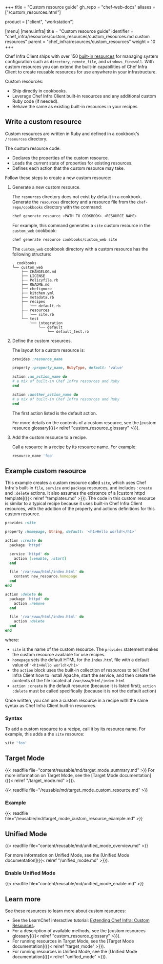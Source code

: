 +++
title = "Custom resource guide"
gh_repo = "chef-web-docs"
aliases = ["/custom_resources.html"]

product = ["client", "workstation"]

[menu]
  [menu.infra]
    title = "Custom resource guide"
    identifier = "chef_infra/resources/custom_resources/custom_resources.md custom resources"
    parent = "chef_infra/resources/custom_resources"
    weight = 10
+++

Chef Infra Client ships with over 150 [built-in resources](/resources/) for managing system configuration such as `directory`, `remote_file`, and `windows_firewall`.
With custom resources you can extend the built-in capabilities of Chef Infra Client to create reusable resources for use anywhere in your infrastructure.

Custom resources:

- Ship directly in cookbooks.
- Leverage Chef Infra Client built-in resources and any additional custom Ruby code (if needed).
- Behave the same as existing built-in resources in your recipes.

## Write a custom resource

Custom resources are written in Ruby and defined in a cookbook's `/resources` directory.

The custom resource code:

- Declares the properties of the custom resource.
- Loads the current state of properties for existing resources.
- Defines each action that the custom resource may take.

Follow these steps to create a new custom resource:

1. Generate a new custom resource.

    The `resources` directory does not exist by default in a cookbook.
    Generate the `resources` directory and a resource file from the `chef-repo/cookbooks` directory with the command:

    ```bash
    chef generate resource <PATH_TO_COOKBOOK> <RESOURCE_NAME>
    ```

    For example, this command generates a `site` custom resource in the `custom_web` cookbook:

    ```bash
    chef generate resource cookbooks/custom_web site
    ```

    The `custom_web` cookbook directory with a custom resource has the following structure:

    ```text
    . cookbooks
    └── custom_web
        ├── CHANGELOG.md
        ├── LICENSE
        ├── Policyfile.rb
        ├── README.md
        ├── chefignore
        ├── kitchen.yml
        ├── metadata.rb
        ├── recipes
        │   └── default.rb
        ├── resources
        │   └── site.rb
        └── test
            └── integration
                └── default
                    └── default_test.rb
    ```

1. Define the custom resources.

    The layout for a custom resource is:

    ```ruby
    provides :resource_name

    property :property_name, RubyType, default: 'value'

    action :an_action_name do
    # a mix of built-in Chef Infra resources and Ruby
    end

    action :another_action_name do
    # a mix of built-in Chef Infra resources and Ruby
    end
    ```

    The first action listed is the default action.

    For more details on the contents of a custom resource, see the [custom resource glossary]({{< relref "custom_resource_glossary" >}}).

1. Add the custom resource to a recipe.

    Call a resource in a recipe by its resource name. For example:

    ```ruby
    resource_name 'foo'
    ```

## Example custom resource

This example creates a custom resource called `site`, which uses Chef Infra's built-in `file`, `service` and `package` resources, and includes `:create` and `:delete` actions.
It also assumes the existence of a [custom httpd template]({{< relref "templates.md" >}}).
The code in this custom resource is similar to a typical recipe because it uses built-in Chef Infra Client resources, with the addition of the property and actions definitions for this custom resource.

```ruby
provides :site

property :homepage, String, default: '<h1>Hello world!</h1>'

action :create do
  package 'httpd'

  service 'httpd' do
    action [:enable, :start]
  end

  file '/var/www/html/index.html' do
    content new_resource.homepage
  end
end

action :delete do
  package 'httpd' do
    action :remove
  end

  file '/var/www/html/index.html' do
    action :delete
  end
end
```

where:

- `site` is the name of the custom resource. The `provides` statement makes the custom resource available for use recipes.
- `homepage` sets the default HTML for the `index.html` file with a default value of `'<h1>Hello world!</h1>'`
- the `action` block uses the built-in collection of resources to tell Chef Infra Client how to install Apache, start the service, and then create the contents of the file located at `/var/www/html/index.html`
- `action :create` is the default resource (because it is listed first); `action :delete` must be called specifically (because it is not the default action)

Once written, you can use a custom resource in a recipe with the same syntax as Chef Infra Client built-in resources.

### Syntax

To add a custom resource to a recipe, call it by its resource name. For example, this adds a the `site` resource:

```ruby
site 'foo'
```

## Target Mode

{{< readfile file="content/reusable/md/target_mode_summary.md" >}} For more information on Target Mode, see the [Target Mode documentation]({{< relref "/target_mode.md" >}}).

{{< readfile file="/reusable/md/target_mode_custom_resource.md" >}}

### Example

{{< readfile file="/reusable/md/target_mode_custom_resource_example.md" >}}

## Unified Mode

{{< readfile file="content/reusable/md/unified_mode_overview.md" >}}

For more information on Unified Mode, see the [Unified Mode documentation]({{< relref "/unified_mode.md" >}}).

### Enable Unified Mode

{{< readfile file="content/reusable/md/unified_mode_enable.md" >}}

## Learn more

See these resources to learn more about custom resources:

- See the LearnChef interactive tutorial: [Extending Chef Infra: Custom Resources](https://www.chef.io/training/tutorials).
- For a description of available methods, see the [custom resources glossary]({{< relref "custom_resource_glossary" >}}).
- For running resources in Target Mode, see the [Target Mode documentation]({{< relref "target_mode" >}}).
- For running resources in Unified Mode, see the [Unified Mode documentation]({{< relref "unified_mode" >}}).
